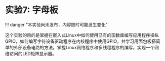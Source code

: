 # 实验7: 字母板

!!! danger "本实验尚未发布，内容随时可能发生变化"

这个实验的目的是掌握在嵌入式Linux中如何使用已有的函数库编写应用程序操纵GPIO，如何编写字符设备驱动程序在内核程序中使用GPIO，并学习用面包板搭简单的外部设备电路的方法，掌握Linux网络程序和多线程程序的编写，实现一个网络访问的LED矩阵显示器。

<div style="display:none">

本实验配有[实验指南](lab7_guide.md)。

## 实验目的

1. 学习嵌入式Linux的内核GPIO库函数的使用方式；
2. 学习Linux设备驱动程序的开发过程。

## 实验器材

### 硬件

- Linux实验板卡1块；
- 5V/1A电源1个；
- microUSB线1根；
- 面包板1块；
- SPI接口8x8 LED矩阵1个；
- 面包线若干。

### 软件

- 编译软件等。

## 实验步骤

1. 设计方案，画连线示意图；
2. 在面包板上连线，完成外部电路；
3. 编写C程序，采用Arduino-ish库或虚拟文件系统访问GPIO，实现在矩阵上显示文字或图案；
4. 编写字符设备驱动程序，通过内核GPIO库访问引脚，能将`write()`送来的单个字符在矩阵上显示出来；
5. 编写Linux应用程序，能通过MQTT协议连接自己MQTT broker，将订阅收到的文字在LED矩阵上流动显示出来；
6. 在5的基础上实现实验6的DHT-11的数据发布到自己的MQTT broker上后显示在LED矩阵上。

## 自选扩展内容

1. 设备驱动程序能将`write()`送来的字符串以每个字母停留500ms的速度依次显示；
2. 1中的`write()`函数是非阻塞类型的，每500ms一个字符的显示是由内核定时器队列实现的。

## 实验报告要求

1. 画出你所实际实施的连接示意图；
2. 给出所用的器材的列表；
3. 描述所做的实验步骤，给出各步操作的命令和结果；
4. 说明所用的GPIO库的来源；
5. 给出代码并解释；
6. 说明其他所做的扩展内容的情况。

</div>
